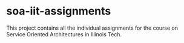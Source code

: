 # soa-iit-assignments
This project contains all the individual assignments for the course on Service Oriented Architectures in Illinois Tech.

